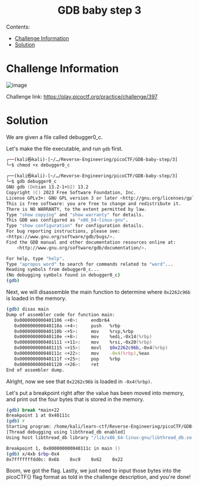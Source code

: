 <h1 align="center">GDB baby step 3</h1>

Contents:
- [Challenge Information](#challenge-information)
- [Solution](#solution)

# Challenge Information

![image](https://github.com/user-attachments/assets/d8d0b746-54c6-41d3-b5aa-8b82ab82dc18)

Challenge link: https://play.picoctf.org/practice/challenge/397

# Solution

We are given a file called debugger0_c.<br/>

Let's make the file executable, and run `gdb` first.<br/>

```zsh
┌──(kali㉿kali)-[~/…/Reverse-Engineering/picoCTF/GDB-baby-step/3]
└─$ chmod +x debugger0_c 
                                                                                              
┌──(kali㉿kali)-[~/…/Reverse-Engineering/picoCTF/GDB-baby-step/3]
└─$ gdb debugger0_c 
GNU gdb (Debian 13.2-1+b2) 13.2
Copyright (C) 2023 Free Software Foundation, Inc.
License GPLv3+: GNU GPL version 3 or later <http://gnu.org/licenses/gpl.html>
This is free software: you are free to change and redistribute it.
There is NO WARRANTY, to the extent permitted by law.
Type "show copying" and "show warranty" for details.
This GDB was configured as "x86_64-linux-gnu".
Type "show configuration" for configuration details.
For bug reporting instructions, please see:
<https://www.gnu.org/software/gdb/bugs/>.
Find the GDB manual and other documentation resources online at:
    <http://www.gnu.org/software/gdb/documentation/>.

For help, type "help".
Type "apropos word" to search for commands related to "word"...
Reading symbols from debugger0_c...
(No debugging symbols found in debugger0_c)
(gdb)
```

Next, we will disassemble the main function to determine where `0x2262c96b` is loaded in the memory.

```zsh
(gdb) disas main
Dump of assembler code for function main:
   0x0000000000401106 <+0>:     endbr64
   0x000000000040110a <+4>:     push   %rbp
   0x000000000040110b <+5>:     mov    %rsp,%rbp
   0x000000000040110e <+8>:     mov    %edi,-0x14(%rbp)
   0x0000000000401111 <+11>:    mov    %rsi,-0x20(%rbp)
   0x0000000000401115 <+15>:    movl   $0x2262c96b,-0x4(%rbp)
   0x000000000040111c <+22>:    mov    -0x4(%rbp),%eax
   0x000000000040111f <+25>:    pop    %rbp
   0x0000000000401120 <+26>:    ret
End of assembler dump.
```

Alright, now we see that `0x2262c96b` is loaded in `-0x4(%rbp)`.<br/>

Let's put a breakpoint right after the value has been moved into memory, and print out the four bytes that is stored in the memory.

```zsh
(gdb) break *main+22
Breakpoint 1 at 0x40111c
(gdb) r
Starting program: /home/kali/learn-ctf/Reverse-Engineering/picoCTF/GDB-baby-step/3/debugger0_c 
[Thread debugging using libthread_db enabled]
Using host libthread_db library "/lib/x86_64-linux-gnu/libthread_db.so.1".

Breakpoint 1, 0x000000000040111c in main ()
(gdb) x/4xb $rbp-0x4
0x7fffffffdd0c: 0x6b    0xc9    0x62    0x22
```

Boom, we got the flag. Lastly, we just need to input those bytes into the picoCTF{} flag format as told in the challenge description, and you're done!
